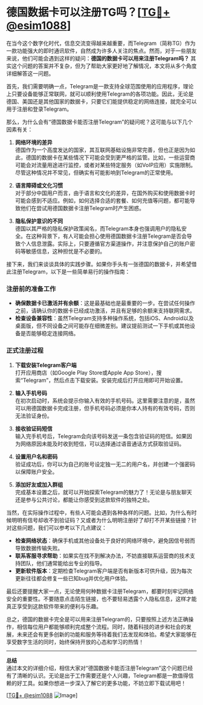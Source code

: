 # 德国数据卡可以注册TG吗？[[TG💪+ @esim1088](https://t.me/s/esim1088)]

在当今这个数字化时代，信息交流变得越来越重要，而Telegram（简称TG）作为一款功能强大的即时通讯软件，自然成为许多人关注的焦点。然而，对于一些朋友来说，他们可能会遇到这样的疑问：**德国的数据卡可以用来注册Telegram吗？** 其实这个问题的答案并不复杂，但为了帮助大家更好地了解情况，本文将从多个角度详细解答这一问题。

首先，我们需要明确一点，Telegram是一款支持全球范围使用的应用程序，理论上只要设备能够正常联网，就可以顺利使用Telegram的各项功能。因此，无论是德国、美国还是其他国家的数据卡，只要它们能提供稳定的网络连接，就完全可以用于注册和登录Telegram。

那么，为什么会有“德国数据卡能否注册Telegram”的疑问呢？这可能与以下几个因素有关：

1. **网络环境的差异**  
   德国作为一个高度发达的国家，其互联网基础设施非常完善，但也正是因为如此，德国的数据卡在某些情况下可能会受到更严格的监管。比如，一些运营商可能会对流量用途进行监控，或者对某些特定服务（如VoIP应用）实施限制。尽管这种情况并不常见，但确实有可能影响到Telegram的正常使用。

2. **语言障碍或文化习惯**  
   对于部分中国用户而言，由于语言和文化的差异，在国外购买和使用数据卡时可能会感到不适应。例如，如何选择合适的套餐、如何充值等问题，都可能导致他们在尝试用德国数据卡注册Telegram时产生困惑。

3. **隐私保护意识的不同**  
   德国以其严格的隐私保护政策闻名，而Telegram本身也强调用户的隐私安全。在这种背景下，有人可能会担心使用德国数据卡注册Telegram是否会导致个人信息泄露。实际上，只要遵循官方渠道操作，并注意保护自己的账户密码等敏感信息，这种担忧是不必要的。

接下来，我们来谈谈具体的实践步骤。如果你手头有一张德国的数据卡，并希望借此注册Telegram，以下是一些简单易行的操作指南：

### 注册前的准备工作  
- **确保数据卡已激活并有余额**：这是最基础也是最重要的一步。在尝试任何操作之前，请确认你的数据卡已经成功激活，并且有足够的余额来支持联网需求。
- **检查设备兼容性**：虽然Telegram支持多种操作系统，包括iOS、Android以及桌面版，但不同设备之间可能存在细微差别。建议提前测试一下手机或其他设备是否能够稳定连接网络。

### 正式注册过程  
1. **下载安装Telegram客户端**  
   打开应用商店（如Google Play Store或Apple App Store），搜索“Telegram”，然后点击下载安装。安装完成后打开应用即可开始设置。

2. **输入手机号码**  
   在初次启动时，系统会提示你输入有效的手机号码。这里需要注意的是，虽然可以用德国数据卡完成注册，但手机号码必须是你本人持有的有效号码，否则无法验证身份。

3. **接收验证码短信**  
   输入完手机号后，Telegram会向该号码发送一条包含验证码的短信。如果因为网络原因未能及时收到短信，可以选择通过语音通话方式获取验证码。

4. **设置用户名和密码**  
   验证成功后，你可以为自己的账号设定独一无二的用户名，并创建一个强密码以保障账户安全。

5. **添加好友或加入群组**  
   完成基本设置之后，就可以开始探索Telegram的魅力了！无论是与朋友聊天还是参与公共讨论，都能让你感受到这款软件的独特之处。

当然，在实际操作过程中，有些人可能会遇到各种各样的问题。比如，为什么有时候明明有信号却收不到验证码？又或者为什么明明注册好了却打不开某些链接？针对这些问题，我们可以参考以下几点建议：

- **检查网络状态**：确保手机或其他设备处于良好的网络环境中，避免因信号弱而导致数据传输失败。
- **联系客服寻求帮助**：如果实在找不到解决办法，不妨直接联系运营商的技术支持团队，他们通常能给出专业的指导。
- **更新软件版本**：定期检查Telegram客户端是否有新版本可供升级，因为每次更新往往都会修复一些已知bug并优化用户体验。

最后还要提醒大家一点，无论使用何种数据卡注册Telegram，都要时刻牢记网络安全的重要性。不要随意点击陌生链接，也不要轻易透露个人隐私信息，这样才能真正享受到这款软件带来的便利与乐趣。

总之，德国的数据卡完全是可以用来注册Telegram的，只要按照上述方法正确操作，相信每位用户都能够顺利完成整个流程。同时，随着科技的进步和社会的发展，未来还会有更多创新的功能和服务等待着我们去发现和体验。希望大家能够在享受数字生活的同时，始终保持开放的心态和学习的热情！

---

**总结**  
通过本文的详细介绍，相信大家对“德国数据卡能否注册Telegram”这个问题已经有了清晰的认识。无论是出于工作需要还是个人兴趣，Telegram都是一款值得信赖的好工具。如果你想进一步深入了解它的更多功能，不妨立即下载试用吧！  

[[TG💪+ @esim1088](https://t.me/s/esim1088) ![Image](https://i.postimg.cc/4NQfJmqS/Snipaste-2025-05-13-00-14-12.png)]